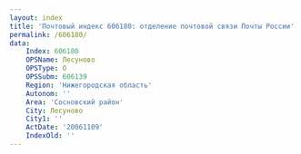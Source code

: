 ```yaml
---
layout: index
title: 'Почтовый индекс 606180: отделение почтовой связи Почты России'
permalink: /606180/
data:
    Index: 606180
    OPSName: Лесуново
    OPSType: О
    OPSSubm: 606139
    Region: 'Нижегородская область'
    Autonom: ''
    Area: 'Сосновский район'
    City: Лесуново
    City1: ''
    ActDate: '20061109'
    IndexOld: ''
---
```

